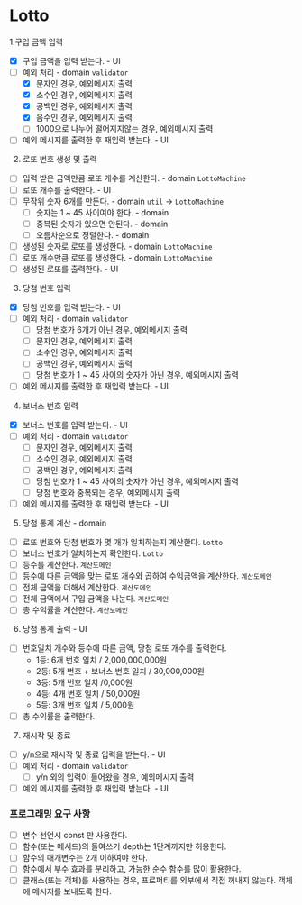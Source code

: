 # Lotto

1.구입 금액 입력

- [x] 구입 금액을 입력 받는다. - UI
- [ ] 예외 처리 - domain `validator`
  - [x] 문자인 경우, 예외메시지 출력
  - [x] 소수인 경우, 예외메시지 출력
  - [x] 공백인 경우, 예외메시지 출력
  - [x] 음수인 경우, 예외메시지 출력
  - [ ] 1000으로 나누어 떨어지지않는 경우, 예외메시지 출력
- [ ] 예외 메시지를 출력한 후 재입력 받는다. - UI

2. 로또 번호 생성 및 출력

- [ ] 입력 받은 금액만큼 로또 개수를 계산한다. - domain `LottoMachine`
- [ ] 로또 개수를 출력한다. - UI
- [ ] 무작위 숫자 6개를 만든다. - domain `util` -> `LottoMachine`
  - [ ] 숫자는 1 ~ 45 사이여야 한다. - domain
  - [ ] 중복된 숫자가 있으면 안된다. - domain
  - [ ] 오름차순으로 정렬한다. - domain
- [ ] 생성된 숫자로 로또를 생성한다. - domain `LottoMachine`
- [ ] 로또 개수만큼 로또를 생성한다. - domain `LottoMachine`
- [ ] 생성된 로또를 출력한다. - UI

3. 당첨 번호 입력

- [x] 당첨 번호를 입력 받는다. - UI
- [ ] 예외 처리 - domain `validator`
  - [ ] 당첨 번호가 6개가 아닌 경우, 예외메시지 출력
  - [ ] 문자인 경우, 예외메시지 출력
  - [ ] 소수인 경우, 예외메시지 출력
  - [ ] 공백인 경우, 예외메시지 출력
  - [ ] 당첨 번호가 1 ~ 45 사이의 숫자가 아닌 경우, 예외메시지 출력
- [ ] 예외 메시지를 출력한 후 재입력 받는다. - UI

4. 보너스 번호 입력

- [x] 보너스 번호를 입력 받는다. - UI
- [ ] 예외 처리 - domain `validator`
  - [ ] 문자인 경우, 예외메시지 출력
  - [ ] 소수인 경우, 예외메시지 출력
  - [ ] 공백인 경우, 예외메시지 출력
  - [ ] 당첨 번호가 1 ~ 45 사이의 숫자가 아닌 경우, 예외메시지 출력
  - [ ] 당첨 번호와 중복되는 경우, 예외메시지 출력
- [ ] 예외 메시지를 출력한 후 재입력 받는다. - UI

5. 당첨 통계 계산 - domain

- [ ] 로또 번호와 당첨 번호가 몇 개가 일치하는지 계산한다. `Lotto`
- [ ] 보너스 번호가 일치하는지 확인한다. `Lotto`
- [ ] 등수를 계산한다. `계산도메인`
- [ ] 등수에 따른 금액을 맞는 로또 개수와 곱하여 수익금액을 계산한다. `계산도메인`
- [ ] 전체 금액을 더해서 계산한다. `계산도메인`
- [ ] 전체 금액에서 구입 금액을 나눈다. `계산도메인`
- [ ] 총 수익률을 계산한다. `계산도메인`

6. 당첨 통계 출력 - UI

- [ ] 번호일치 개수와 등수에 따른 금액, 당첨 로또 개수를 출력한다.
  - 1등: 6개 번호 일치 / 2,000,000,000원
  - 2등: 5개 번호 + 보너스 번호 일치 / 30,000,000원
  - 3등: 5개 번호 일치 /0,000원
  - 4등: 4개 번호 일치 / 50,000원
  - 5등: 3개 번호 일치 / 5,000원
- [ ] 총 수익률을 출력한다.

7. 재시작 및 종료

- [ ] y/n으로 재시작 및 종료 입력을 받는다. - UI
- [ ] 예외 처리 - domain `validator`
  - [ ] y/n 외의 입력이 들어왔을 경우, 예외메시지 출력
- [ ] 예외 메시지를 출력한 후 재입력 받는다. - UI

### 프로그래밍 요구 사항

- [ ] 변수 선언시 const 만 사용한다.
- [ ] 함수(또는 메서드)의 들여쓰기 depth는 1단계까지만 허용한다.
- [ ] 함수의 매개변수는 2개 이하여야 한다.
- [ ] 함수에서 부수 효과를 분리하고, 가능한 순수 함수를 많이 활용한다.
- [ ] 클래스(또는 객체)를 사용하는 경우, 프로퍼티를 외부에서 직접 꺼내지 않는다. 객체에 메시지를 보내도록 한다.
